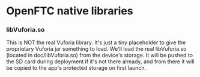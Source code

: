 # OpenFTC native libraries

### libVuforia.so

This is NOT the real Vuforia library. It's just a tiny placeholder to
give the proprietary Vuforia jar something to load. We'll load the real
libVuforia.so (located in doc/libVuforia.so) from the device's storage.
It will be pushed to the SD card during deployment if it's not there
already, and from there it will be copied to the app's protected storage
 on first launch.
